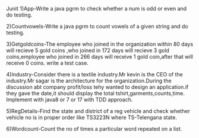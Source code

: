 Junit
1)App-Write a java pgrm to check whether a num is odd or even and do testing.

2)Countvowels-Write a java pgrm to count vowels of a given string and do testing.

3)Getgoldcoins-The employee who joined in the organization within 80 days will recieve 5 gold coins ,who joined in 172 days will recieve 3 gold coins,employee who joined in 266 days will receive 1 gold coin,after that will receive 0 coins.
write a test case.

4)Industry-Consider there is a textile industry.Mr kevin is the CEO of the industry.Mr sagar is the architecture for the organization.During the discussion abt company profit/loss tehy wanted to design an application.if they gave the date,it should display the total tshirt,garments,counts,time.
Implement with java8 or 7 or 17 with TDD approach.

5)RegDetails-Find the state and district of a reg vehicle and check whether vehicle no is in proper order like TS3223N where TS-Telengana state.

6)Wordcount-Count the no of times a particular word repeated on a list.
